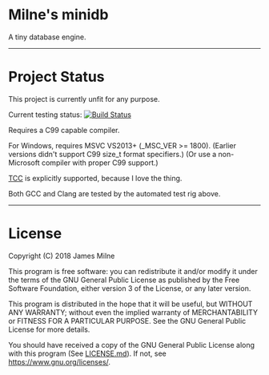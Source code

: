 # Milne's minidb

A tiny database engine.

---

# Project Status

This project is currently unfit for any purpose.

Current testing status: [![Build Status](https://travis-ci.com/shakna-israel/minidb.svg?branch=master)](https://travis-ci.com/shakna-israel/minidb)

Requires a C99 capable compiler.

For Windows, requires MSVC VS2013+ (_MSC_VER >= 1800). (Earlier versions didn't support C99 size_t format specifiers.) (Or use a non-Microsoft compiler with proper C99 support.)

[TCC](https://bellard.org/tcc/) is explicitly supported, because I love the thing.

Both GCC and Clang are tested by the automated test rig above.

---

# License

Copyright (C) 2018 James Milne

This program is free software: you can redistribute it and/or modify
it under the terms of the GNU General Public License as published by
the Free Software Foundation, either version 3 of the License, or
any later version.

This program is distributed in the hope that it will be useful,
but WITHOUT ANY WARRANTY; without even the implied warranty of
MERCHANTABILITY or FITNESS FOR A PARTICULAR PURPOSE.  See the
GNU General Public License for more details.

You should have received a copy of the GNU General Public License
along with this program (See [LICENSE.md](LICENSE.md)).  If not, see <https://www.gnu.org/licenses/>.
